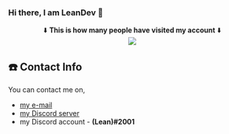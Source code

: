 ### Hi there, I am LeanDev 👋

<p align="center">⬇️ <strong>This is how many people have visited my account</strong> ⬇️<br><img src="https://profile-counter.glitch.me/TasosY2K/count.svg" /></p>

## ☎️ Contact Info
 You can contact me on,
- [my e-mail](mailto:gustavolama20@gmail.com)
- [my Discord server](https://discord.gg/SntehJ4)
- my Discord account - **(Lean)#2001**
